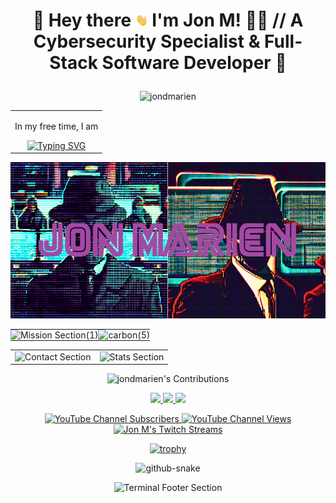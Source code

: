 <body>
  <!--Hello There!-->
  <h1 align='center'>
   <p> 🌟 Hey there <img src="https://raw.githubusercontent.com/DhanushNehru/DhanushNehru/master/assets/wave.gif" width="20px" height="20px"/> I'm Jon M! 👨‍💻 // A Cybersecurity Specialist & Full-Stack Software Developer 🌟</p>
  </h1>

   <!--Github Profile Views-->
  <p align='center'>
    <a>
     <img src="https://komarev.com/ghpvc/?username=jondmarien&label=Profile%20views&color=blueviolet&style=plastic" alt="jondmarien"/>
    </a>
  </p>
  
<table align="center" style="border: none; border-collapse: collapse;">
  <tr>
    <td align="center">
      <p>In my free time, I am</p>
      <a href="https://git.io/typing-svg">
        <img src="https://readme-typing-svg.herokuapp.com?font=Fira+Code&pause=1000&width=435&lines=a+Cyber+Security+Student;a+TryHackMe+Enthusiast;a+Twitch+Streamer;always+learning!" alt="Typing SVG" />
      </a>
    </td>
  </tr>
</table>

  <!--Jon Marien Mr. Robot Text-->
  <p align="center">
    <img src="https://github.com/jondmarien/jondmarien/blob/a8ebf914e97abc8fd45a41b3f54a2f780ad33982/assets/Jon_Marien-Github_Profile_Pic.png" alt="Jon Marien GitHub Profile Pic" />
  </p>

<!-- Side-by-Side: CHRONOS RIG (Left) and Profile Section (Right) -->
<!-- <table align="center" border="0" cellpadding="0" cellspacing="0"> -->
<!--  <tr>
<!-- CHRONOS RIG on Left -->
<!--    <td><img width="645" height="295" alt="carbon(1)" src="https://github.com/user-attachments/assets/c07179b6-2023-404b-95af-abf19459c7b3" /></td> -->
<!-- Profile Section on Right -->
<!--    <td><img width="645" height="403" alt="carbon(6)" src="https://github.com/user-attachments/assets/264cd6b7-19c7-4cbd-a648-8f1c085f73c6" /></td> -->
<!--  </tr> -->
<!-- </table> -->

<!-- Side-by-Side: Top Repos Section (Left) and Skills Section (Right) -->
<table align="center" border="0" cellpadding="0" cellspacing="0" style="border: none; border-collapse: collapse;">
  <tr style="border: none;">
    <!-- Mission Section on Left -->
    <td style="border: none; padding: 0; margin: 0;"><img width="645" height="544" alt="Mission Section(1)" src="https://github.com/user-attachments/assets/515f327f-6bf9-46e4-8ec3-929c21f77623" /></td>
    <!-- Skills Section on Right -->
    <td style="border: none; padding: 0; margin: 0;"><img width="490" height="620" alt="carbon(5)" src="https://github.com/user-attachments/assets/0b5b4574-7acd-414a-9a28-8f0a583abefe" /></td>
  </tr>
</table>

<!-- Side-by-Side: Contact Section (Left) and GitHub Stats Section (Right) -->
<table align="center" border="0" cellpadding="0" cellspacing="0">
  <tr>
    <!-- Contact Section on Left -->
    <td><img width="645" height="490" alt="Contact Section" src="https://github.com/user-attachments/assets/e0f5768b-311b-4095-b1f5-102a6dd4c345" /></td>
    <!-- GitHub Stats Section on Right -->
    <td><img width="565" height="508" alt="Stats Section" src="https://github.com/user-attachments/assets/79d9fdab-84b0-47be-b548-a71302469ec2" /></td>
  </tr>
</table>

<!--Contributions (based on user light/dark prefs)-->
<p align="center" width="100%">
  <picture>
    <!-- Dark mode image -->
    <source
        srcset="https://github.pumbas.net/api/contributions/jondmarien?colour=61D719&dotColour=AB2828"
        media="(prefers-color-scheme: dark)"
        alt="jondmarien's Contributions"
    />
    <!-- Default, light mode image -->
    <img 
        src="https://github.pumbas.net/api/contributions/jondmarien?colour=61D719&bgColour=F6F8FA&dotColour=AB2828"
        alt="jondmarien's Contributions"
    />
  </picture>
</p>
  
  <!--Disocrd, Linkedin, and TryHackMe-->
  <p align='center'>
    <a href="https://discord.gg/5CJarP6JCu">
      <img src="https://img.shields.io/badge/Discord-5865F2?style=for-the-badge&logo=discord&logoColor=white" />        
    </a>
    <a href="https://www.linkedin.com/in/jondmarien/">
      <img src="https://img.shields.io/badge/linkedin-%230077B5.svg?&style=for-the-badge&logo=linkedin&logoColor=white" />
    </a>
    <a href="https://tryhackme.com/r/p/jondmarien">
      <img src="https://img.shields.io/badge/TryHackMe-212C42?style=for-the-badge&logo=TryHackMe&logoColor=white" />
    </a>
  </p>
  
  <!--Youtube, Twitch, etc.-->
  <p align='center'>
    <a href="https://www.youtube.com/@SirChronoblaze?sub_confirmation=1">
      <img alt="YouTube Channel Subscribers" src="https://img.shields.io/youtube/channel/subscribers/UC2ZL1XH9cWgTbL9BtZNNtgA">
      <img alt="YouTube Channel Views" src="https://img.shields.io/youtube/channel/views/UC2ZL1XH9cWgTbL9BtZNNtgA">
    </a>
    <a href="https://www.twitch.tv/sirchronoblaze">
      <img src="https://img.shields.io/badge/Twitch-9146FF?style=for-the-badge&logo=twitch&logoColor=white" alt="Jon M's Twitch Streams"" />        
    </a>
  </p>
<!--Github Trophies-->
<p align="center">
  <a href="https://github.com/ryo-ma/github-profile-trophy">
    <img src="https://github-profile-trophy.vercel.app/?username=jondmarien&theme=matrix&rank=-B,-C&no-frame=true&no-bg=true&column=4" alt="trophy"/>
  </a>
</p>
<!--Snake Game-->
<p align="center">
  <picture>
    <source media="(prefers-color-scheme: dark)" srcset="https://raw.githubusercontent.com/Ding808/PigeonD/output/github-snake-dark.svg" />
    <source media="(prefers-color-scheme: light)" srcset="https://raw.githubusercontent.com/Ding808/PigeonD/output/github-snake.svg" />
    <img alt="github-snake" src="https://raw.githubusercontent.com/Ding808/PigeonD/output/github-snake.svg" />
  </picture>
</p>
</body>

<!-- Terminal Footer -->
<div align="center">
  <img width="645" height="311" alt="Terminal Footer Section" src="https://github.com/user-attachments/assets/62183d3e-3c3d-467e-82ca-a3b40a726877" />
</div>
